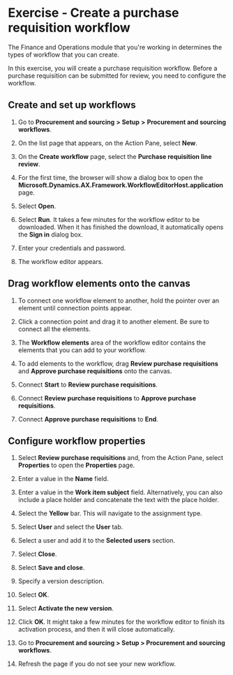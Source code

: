 # Exercise - Create a purchase requisition workflow

The Finance and Operations module that you're working in determines the types of workflow that you can create.

In this exercise, you will create a purchase requisition workflow. Before a purchase requisition can be submitted for review, you need to configure the workflow.

## Create and set up workflows

1. Go to **Procurement and sourcing** **&gt; Setup** **&gt;** **Procurement and sourcing workflows**.

2. On the list page that appears, on the Action Pane, select **New**.

3. On the **Create workflow** page, select the **Purchase requisition line review**.

4. For the first time, the browser will show a dialog box to open the **Microsoft.Dynamics.AX.Framework.WorkflowEditorHost.application** page.

5. Select **Open**.

6. Select **Run**. It takes a few minutes for the workflow editor to be downloaded. When it has finished the download, it automatically opens the **Sign in** dialog box.

7. Enter your credentials and password.

8. The workflow editor appears.


## Drag workflow elements onto the canvas

1. To connect one workflow element to another, hold the pointer over an element until connection points appear.

2. Click a connection point and drag it to another element. Be sure to connect all the elements.

3. The **Workflow elements** area of the workflow editor contains the elements that you can add to your workflow.

4. To add elements to the workflow, drag **Review purchase requisitions** and **Approve purchase requisitions** onto the canvas.

5. Connect **Start** to **Review purchase requisitions**.

6. Connect **Review purchase requisitions** to **Approve purchase requisitions**.

7. Connect **Approve purchase requisitions** to **End**.


## Configure workflow properties

1. Select **Review purchase requisitions** and, from the Action Pane, select **Properties** to open the **Properties** page.

2. Enter a value in the **Name** field.

3. Enter a value in the **Work item subject** field. Alternatively, you can also include a place holder and concatenate the text with the place holder.

4. Select the **Yellow** bar. This will navigate to the assignment type.

5. Select **User** and select the **User** tab.

6. Select a user and add it to the **Selected users** section.

7. Select **Close**.

8. Select **Save and close**.

9. Specify a version description.

10. Select **OK**.

11. Select **Activate the new version**.

12. Click **OK**. It might take a few minutes for the workflow editor to finish its activation process, and then it will close automatically.

13. Go to **Procurement and sourcing &gt; Setup &gt; Procurement and sourcing workflows**.

14. Refresh the page if you do not see your new workflow.